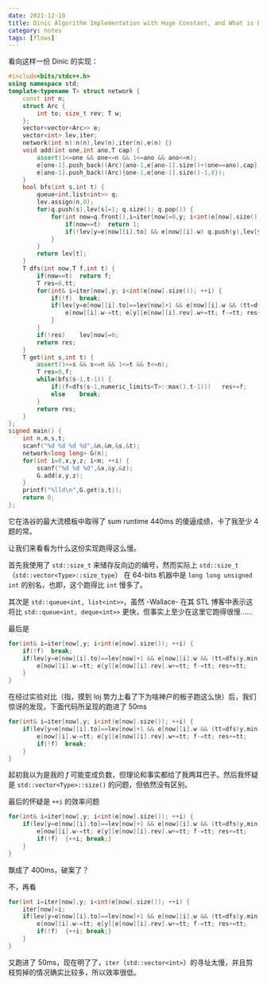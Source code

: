 ```yaml
---
date: 2021-12-10
title: Dinic Algorithm Implementation with Huge Constant, and What is Behind It
category: notes
tags: [flows]
---
```


看向这样一份 Dinic 的实现：

```cpp
#include<bits/stdc++.h>
using namespace std;
template<typename T> struct network {
	const int n;
	struct Arc {
		int to; size_t rev; T w;
	};
	vector<vector<Arc>> e;
	vector<int> lev,iter;
	network(int n):n(n),lev(n),iter(n),e(n) {}
	void add(int one,int ano,T cap) {
		assert(1<=one && one<=n && 1<=ano && ano<=n);
		e[one-1].push_back((Arc){ano-1,e[ano-1].size()+(one==ano),cap});
		e[ano-1].push_back((Arc){one-1,e[one-1].size()-1,0});
	}
	bool bfs(int s,int t) {
		queue<int,list<int>> q;
		lev.assign(n,0);
		for(q.push(s),lev[s]=1; q.size(); q.pop()) {
			for(int now=q.front(),i=iter[now]=0,y; i<int(e[now].size()); ++i) {
				if(now==t)	return 1;
				if(!lev[y=e[now][i].to] && e[now][i].w)	q.push(y),lev[y]=lev[now]+1;
			} 
		}
		return lev[t];
	}
	T dfs(int now,T f,int t) {
		if(now==t)	return f;
		T res=0,tt;
		for(int& i=iter[now],y; i<int(e[now].size()); ++i) {
		    if(!f)	break;
			if(lev[y=e[now][i].to]==lev[now]+1 && e[now][i].w && (tt=dfs(y,min(f,e[now][i].w),t))) {
				e[now][i].w-=tt; e[y][e[now][i].rev].w+=tt; f-=tt; res+=tt;
			}
		}
		if(!res)	lev[now]=0;
		return res;
	}
	T get(int s,int t) {
		assert(1<=s && s<=n && 1<=t && t<=n);
		T res=0,f;
		while(bfs(s-1,t-1)) {
			if((f=dfs(s-1,numeric_limits<T>::max(),t-1)))	res+=f;
			else	break;
		}
		return res;
	}
};
signed main() {
	int n,m,s,t;
	scanf("%d %d %d %d",&n,&m,&s,&t);
	network<long long> G(n);
	for(int i=0,x,y,z; i<m; ++i) {
		scanf("%d %d %d",&x,&y,&z);
		G.add(x,y,z);
	}
	printf("%lld\n",G.get(s,t));
	return 0;
};
```

它在洛谷的最大流模板中取得了 sum runtime 440ms 的傻逼成绩，卡了我至少 4 题的常。

让我们来看看为什么这份实现跑得这么慢。

首先我使用了 `std::size_t` 来储存反向边的编号，然而实际上 `std::size_t`（`std::vector<Type>::size_type`） 在 64-bits 机器中是 `long long unsigned int` 的别名，也即，这个跑得比 `int` 慢多了。

其次是 `std::queue<int, list<int>>`，虽然 -Wallace- 在其 STL 博客中表示这将比 `std::queue<int, deque<int>>` 更快，但事实上至少在这里它跑得很慢……

最后是

```cpp
for(int& i=iter[now],y; i<int(e[now].size()); ++i) {
	if(!f)	break;
	if(lev[y=e[now][i].to]==lev[now]+1 && e[now][i].w && (tt=dfs(y,min(f,e[now][i].w),t))) {
		e[now][i].w-=tt; e[y][e[now][i].rev].w+=tt; f-=tt; res+=tt;
	}
}
```

在经过实验对比（指，摸到 loj 势力上看了下为啥神户的板子跑这么快）后，我们惊讶的发现，下面代码所呈现的跑进了 50ms

```cpp
for(int& i=iter[now],y; i<int(e[now].size()); ++i) {
	if(lev[y=e[now][i].to]==lev[now]+1 && e[now][i].w && (tt=dfs(y,min(f,e[now][i].w),t))) {
		e[now][i].w-=tt; e[y][e[now][i].rev].w+=tt; f-=tt; res+=tt;
		if(!f)	break;
	}
}
```

起初我以为是我的 $f$ 可能变成负数，但理论和事实都给了我两耳巴子。然后我怀疑是 `std::vector<Type>::size()` 的问题，但依然没有区别。

最后的怀疑是 `++i` 的效率问题

```cpp
for(int& i=iter[now],y; i<int(e[now].size()); ++i) {
	if(lev[y=e[now][i].to]==lev[now]+1 && e[now][i].w && (tt=dfs(y,min(f,e[now][i].w),t))) {
		e[now][i].w-=tt; e[y][e[now][i].rev].w+=tt; f-=tt; res+=tt;
		if(!f)	{++i; break;}
	}
}
```

飘成了 400ms，破案了？

不，再看

```cpp
for(int i=iter[now],y; i<int(e[now].size()); ++i) {
	iter[now]=i;
	if(lev[y=e[now][i].to]==lev[now]+1 && e[now][i].w && (tt=dfs(y,min(f,e[now][i].w),t))) {
		e[now][i].w-=tt; e[y][e[now][i].rev].w+=tt; f-=tt; res+=tt;
		if(!f)	{++i; break;}
	}
}
```

又跑进了 50ms，现在明了了，`iter`（`std::vector<int>`）的寻址太慢，并且剪枝剪掉的情况确实比较多，所以效率很低。
    
